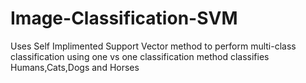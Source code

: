 # Image-Classification-SVM
Uses Self Implimented Support Vector method to perform multi-class classification
using one vs one classification method 
classifies Humans,Cats,Dogs and Horses
